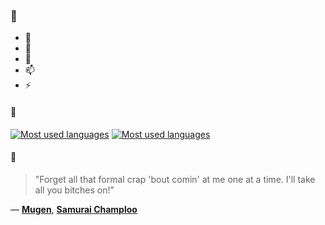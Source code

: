 ### 👋

- 🔭
- 🌱
- 💬
- 📫
- ⚡

#### 🧏

[![Most used languages](https://github-readme-stats-aynah.vercel.app/api/top-langs/?username=aynh&theme=solarized-dark&langs_count=6&layout=compact&hide_title=true)](https://github.com/anuraghazra/github-readme-stats#gh-dark-mode-only)
[![Most used languages](https://github-readme-stats-aynah.vercel.app/api/top-langs/?username=aynh&theme=solarized-light&langs_count=6&layout=compact&hide_title=true)](https://github.com/anuraghazra/github-readme-stats#gh-light-mode-only)

#### 💬

> "Forget all that formal crap 'bout comin' at me one at a time. I'll take all you bitches on!"

&mdash; [**Mugen**](https://myanimelist.net/character.php?q=Mugen&cat=character), [**Samurai Champloo**](https://myanimelist.net/search/all?q=Samurai%20Champloo&cat=all)
